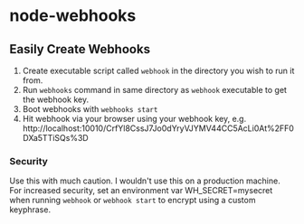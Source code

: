 node-webhooks
=============

## Easily Create Webhooks

1. Create executable script called `webhook` in the directory you wish to
   run it from.
2. Run `webhooks` command in same directory as `webhook` executable to
   get the webhook key.
3. Boot webhooks with `webhooks start`
4. Hit webhook via your browser using your webhook key, e.g.
   http://localhost:10010/CrfYl8CssJ7Jo0dYryVJYMV44CC5AcLi0At%2FF0DXa5TTiSQs%3D

### Security

Use this with much caution. I wouldn't use this on a production
machine. For increased security, set an environment var
WH_SECRET=mysecret when running `webhook` or `webhook start` to encrypt
using a custom keyphrase.
